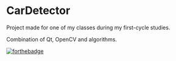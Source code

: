 # CarDetector 
Project made for one of my classes during my first-cycle studies.

Combination of Qt, OpenCV and algorithms.

[![forthebadge](https://forthebadge.com/images/badges/fuck-it-ship-it.svg)](https://forthebadge.com)
